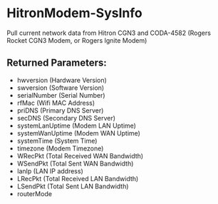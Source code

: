 # HitronModem-SysInfo
Pull current network data from Hitron CGN3 and CODA-4582 (Rogers Rocket CGN3 Modem, or Rogers Ignite Modem)

## Returned Parameters:
- hwversion (Hardware Version)
- swversion (Software Version)
- serialNumber (Serial Number)
- rfMac (Wifi MAC Address)
- priDNS (Primary DNS Server)
- secDNS (Secondary DNS Server)
- systemLanUptime (Modem LAN Uptime)
- systemWanUptime (Modem WAN Uptime)
- systemTime (System Time)
- timezone (Modem Timezone)
- WRecPkt (Total Received WAN Bandwidth)
- WSendPkt (Total Sent WAN Bandwidth)
- lanIp (LAN IP address)
- LRecPkt (Total Received LAN Bandwidth)
- LSendPkt (Total Sent LAN Bandwidth)
- routerMode
